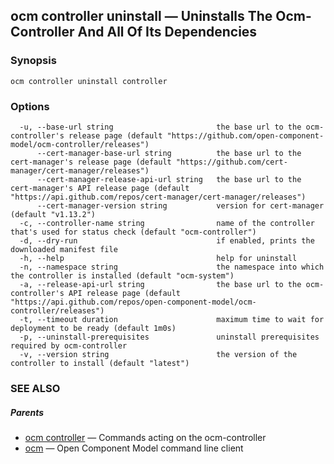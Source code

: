 ## ocm controller uninstall &mdash; Uninstalls The Ocm-Controller And All Of Its Dependencies

### Synopsis

```
ocm controller uninstall controller
```

### Options

```
  -u, --base-url string                       the base url to the ocm-controller's release page (default "https://github.com/open-component-model/ocm-controller/releases")
      --cert-manager-base-url string          the base url to the cert-manager's release page (default "https://github.com/cert-manager/cert-manager/releases")
      --cert-manager-release-api-url string   the base url to the cert-manager's API release page (default "https://api.github.com/repos/cert-manager/cert-manager/releases")
      --cert-manager-version string           version for cert-manager (default "v1.13.2")
  -c, --controller-name string                name of the controller that's used for status check (default "ocm-controller")
  -d, --dry-run                               if enabled, prints the downloaded manifest file
  -h, --help                                  help for uninstall
  -n, --namespace string                      the namespace into which the controller is installed (default "ocm-system")
  -a, --release-api-url string                the base url to the ocm-controller's API release page (default "https://api.github.com/repos/open-component-model/ocm-controller/releases")
  -t, --timeout duration                      maximum time to wait for deployment to be ready (default 1m0s)
  -p, --uninstall-prerequisites               uninstall prerequisites required by ocm-controller
  -v, --version string                        the version of the controller to install (default "latest")
```

### SEE ALSO

##### Parents

* [ocm controller](ocm_controller.md)	 &mdash; Commands acting on the ocm-controller
* [ocm](ocm.md)	 &mdash; Open Component Model command line client

